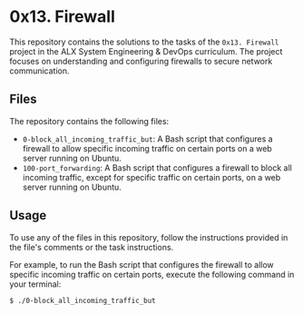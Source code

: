 # 0x13. Firewall

This repository contains the solutions to the tasks of the `0x13. Firewall` project in the ALX System Engineering & DevOps curriculum. The project focuses on understanding and configuring firewalls to secure network communication.

## Files

The repository contains the following files:

* `0-block_all_incoming_traffic_but`: A Bash script that configures a firewall to allow specific incoming traffic on certain ports on a web server running on Ubuntu.
* `100-port_forwarding`: A Bash script that configures a firewall to block all incoming traffic, except for specific traffic on certain ports, on a web server running on Ubuntu.

## Usage

To use any of the files in this repository, follow the instructions provided in the file's comments or the task instructions.

For example, to run the Bash script that configures the firewall to allow specific incoming traffic on certain ports, execute the following command in your terminal:

```bash
$ ./0-block_all_incoming_traffic_but
```
